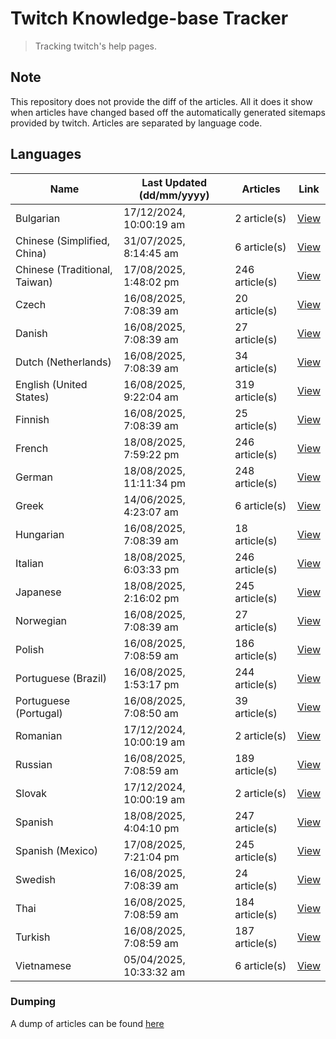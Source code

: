 # Twitch Knowledge-base Tracker
> Tracking twitch's help pages. 

## Note
This repository does not provide the diff of the articles. All it does it show when articles have changed based
off the automatically generated sitemaps provided by twitch. Articles are separated by language code.

## Languages

| Name                          | Last Updated (dd/mm/yyyy) | Articles       | Link                   |
|-------------------------------|---------------------------|----------------|------------------------|
| Bulgarian                     | 17/12/2024, 10:00:19 am   | 2 article(s)   | [View](docs/bg.md)     |
| Chinese (Simplified, China)   | 31/07/2025, 8:14:45 am    | 6 article(s)   | [View](docs/zh_CN.md)  |
| Chinese (Traditional, Taiwan) | 17/08/2025, 1:48:02 pm    | 246 article(s) | [View](docs/zh_TW.md)  |
| Czech                         | 16/08/2025, 7:08:39 am    | 20 article(s)  | [View](docs/cs.md)     |
| Danish                        | 16/08/2025, 7:08:39 am    | 27 article(s)  | [View](docs/da.md)     |
| Dutch (Netherlands)           | 16/08/2025, 7:08:39 am    | 34 article(s)  | [View](docs/nl_NL.md)  |
| English (United States)       | 16/08/2025, 9:22:04 am    | 319 article(s) | [View](docs/en_US.md)  |
| Finnish                       | 16/08/2025, 7:08:39 am    | 25 article(s)  | [View](docs/fi.md)     |
| French                        | 18/08/2025, 7:59:22 pm    | 246 article(s) | [View](docs/fr.md)     |
| German                        | 18/08/2025, 11:11:34 pm   | 248 article(s) | [View](docs/de.md)     |
| Greek                         | 14/06/2025, 4:23:07 am    | 6 article(s)   | [View](docs/el.md)     |
| Hungarian                     | 16/08/2025, 7:08:39 am    | 18 article(s)  | [View](docs/hu.md)     |
| Italian                       | 18/08/2025, 6:03:33 pm    | 246 article(s) | [View](docs/it.md)     |
| Japanese                      | 18/08/2025, 2:16:02 pm    | 245 article(s) | [View](docs/ja.md)     |
| Norwegian                     | 16/08/2025, 7:08:39 am    | 27 article(s)  | [View](docs/no.md)     |
| Polish                        | 16/08/2025, 7:08:59 am    | 186 article(s) | [View](docs/pl.md)     |
| Portuguese (Brazil)           | 16/08/2025, 1:53:17 pm    | 244 article(s) | [View](docs/pt_BR.md)  |
| Portuguese (Portugal)         | 16/08/2025, 7:08:50 am    | 39 article(s)  | [View](docs/pt_PT.md)  |
| Romanian                      | 17/12/2024, 10:00:19 am   | 2 article(s)   | [View](docs/ro.md)     |
| Russian                       | 16/08/2025, 7:08:59 am    | 189 article(s) | [View](docs/ru.md)     |
| Slovak                        | 17/12/2024, 10:00:19 am   | 2 article(s)   | [View](docs/sk.md)     |
| Spanish                       | 18/08/2025, 4:04:10 pm    | 247 article(s) | [View](docs/es.md)     |
| Spanish (Mexico)              | 17/08/2025, 7:21:04 pm    | 245 article(s) | [View](docs/es_MX.md)  |
| Swedish                       | 16/08/2025, 7:08:39 am    | 24 article(s)  | [View](docs/sv.md)     |
| Thai                          | 16/08/2025, 7:08:59 am    | 184 article(s) | [View](docs/th.md)     |
| Turkish                       | 16/08/2025, 7:08:59 am    | 187 article(s) | [View](docs/tr.md)     |
| Vietnamese                    | 05/04/2025, 10:33:32 am   | 6 article(s)   | [View](docs/vi.md)     |

### Dumping
A dump of articles can be found [here](docs/RAW.md)
